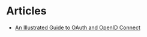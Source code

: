 # Articles

- [An Illustrated Guide to OAuth and OpenID Connect](https://developer.okta.com/blog/2019/10/21/illustrated-guide-to-oauth-and-oidc)